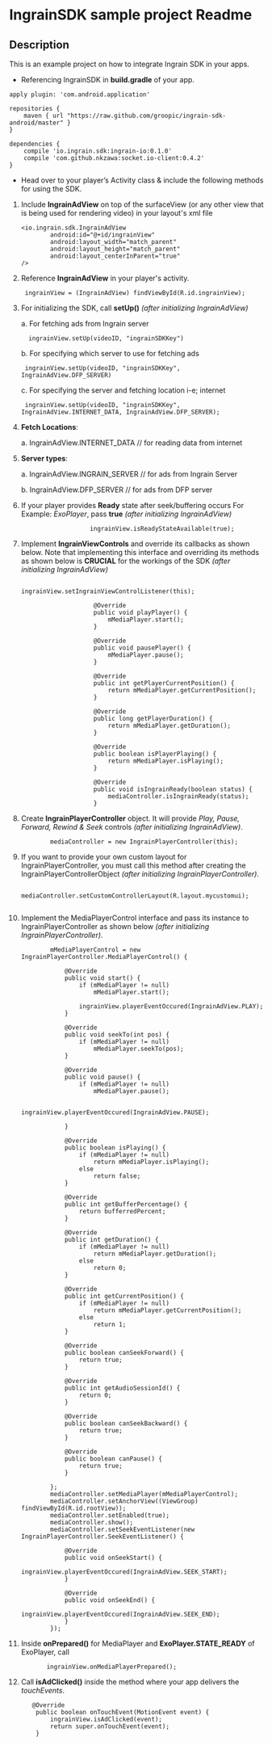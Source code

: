 # IngrainSDK sample project Readme #

## Description ##
This is an example project on how to integrate Ingrain SDK in your apps.

* Referencing IngrainSDK in **build.gradle** of your app.

```
apply plugin: 'com.android.application'

repositories {
    maven { url "https://raw.github.com/groopic/ingrain-sdk-android/master" }
}

dependencies {
    compile 'io.ingrain.sdk:ingrain-io:0.1.0'
    compile 'com.github.nkzawa:socket.io-client:0.4.2'
}
```

* Head over to your player’s Activity class & include the following methods for using the SDK.

1. Include **IngrainAdView** on top of the surfaceView (or any other view that is being used for rendering video) in your layout's xml file

	```
	<io.ingrain.sdk.IngrainAdView
			android:id="@+id/ingrainView"
			android:layout_width="match_parent"
			android:layout_height="match_parent"
	        android:layout_centerInParent="true"
	/>
	```
2. Reference **IngrainAdView** in your player's activity.
        
        ingrainView = (IngrainAdView) findViewById(R.id.ingrainView);

3. For initializing the SDK, call **setUp()** _(after initializing IngrainAdView)_

    a. For fetching ads from Ingrain server

         ingrainView.setUp(videoID, "ingrainSDKKey")

    b. For specifying which server to use for fetching ads 

        ingrainView.setUp(videoID, "ingrainSDKKey", IngrainAdView.DFP_SERVER)

    c. For specifying the server and fetching location i-e; internet

        ingrainView.setUp(videoID, "ingrainSDKKey", IngrainAdView.INTERNET_DATA, IngrainAdView.DFP_SERVER);

4. **Fetch Locations**:

    a. IngrainAdView.INTERNET_DATA // for reading data from internet

5. **Server types**:

    a. IngrainAdView.INGRAIN_SERVER // for ads from Ingrain Server

    b. IngrainAdView.DFP_SERVER     // for ads from DFP server  

6. If your player provides **Ready** state after seek/buffering occurs For Example: _ExoPlayer_, pass **true** _(after initializing IngrainAdView)_
	```
	                   ingrainView.isReadyStateAvailable(true);
	```       
7. Implement **IngrainViewControls** and override its callbacks as shown below. Note that implementing this interface and overriding its methods as shown below is **CRUCIAL** for the workings of the SDK _(after initializing IngrainAdView)_

	```                  
	                    ingrainView.setIngrainViewControlListener(this);
	
	                    @Override
	                    public void playPlayer() {
	                        mMediaPlayer.start();
	                    }
	                
	                    @Override
	                    public void pausePlayer() {
	                        mMediaPlayer.pause();
	                    }
	                
	                    @Override
	                    public int getPlayerCurrentPosition() {
	                        return mMediaPlayer.getCurrentPosition();
	                    }
	                
	                    @Override
	                    public long getPlayerDuration() {
	                        return mMediaPlayer.getDuration();
	                    }
	                
	                    @Override
	                    public boolean isPlayerPlaying() {
	                        return mMediaPlayer.isPlaying();
	                    }
	                
	                    @Override
	                    public void isIngrainReady(boolean status) {
	                        mediaController.isIngrainReady(status);
	                    }
	
	```
8. Create **IngrainPlayerController** object. It will provide _Play, Pause, Forward, Rewind & Seek_ controls _(after initializing IngrainAdView)_.
	
	```
	        mediaController = new IngrainPlayerController(this);
	```
9. If you want to provide your own custom layout for IngrainPlayerController, you must call this method after creating the IngrainPlayerControllerObject _(after initializing IngrainPlayerController)_.
	
	```
	        mediaController.setCustomControllerLayout(R.layout.mycustomui);
	        
	```
10. Implement the MediaPlayerControl interface and pass its instance to IngrainPlayerController as shown below _(after initializing IngrainPlayerController)_.
	
	```
	        mMediaPlayerControl = new IngrainPlayerController.MediaPlayerControl() {
	
	            @Override
	            public void start() {
	                if (mMediaPlayer != null)
	                    mMediaPlayer.start();
	
	                ingrainView.playerEventOccured(IngrainAdView.PLAY);
	            }
	
	            @Override
	            public void seekTo(int pos) {
	                if (mMediaPlayer != null)
	                    mMediaPlayer.seekTo(pos);
	            }
	
	            @Override
	            public void pause() {
	                if (mMediaPlayer != null)
	                    mMediaPlayer.pause();
	
	                ingrainView.playerEventOccured(IngrainAdView.PAUSE);
	
	            }
	
	            @Override
	            public boolean isPlaying() {
	                if (mMediaPlayer != null)
	                    return mMediaPlayer.isPlaying();
	                else
	                    return false;
	            }
	
	            @Override
	            public int getBufferPercentage() {
	                return bufferredPercent;
	            }
	
	            @Override
	            public int getDuration() {
	                if (mMediaPlayer != null)
	                    return mMediaPlayer.getDuration();
	                else
	                    return 0;
	            }
	
	            @Override
	            public int getCurrentPosition() {
	                if (mMediaPlayer != null)
	                    return mMediaPlayer.getCurrentPosition();
	                else
	                    return 1;
	            }
	
	            @Override
	            public boolean canSeekForward() {
	                return true;
	            }
	
	            @Override
	            public int getAudioSessionId() {
	                return 0;
	            }
	
	            @Override
	            public boolean canSeekBackward() {
	                return true;
	            }
	
	            @Override
	            public boolean canPause() {
	                return true;
	            }
	
	        };
	        mediaController.setMediaPlayer(mMediaPlayerControl);
	        mediaController.setAnchorView((ViewGroup) findViewById(R.id.rootView));
	        mediaController.setEnabled(true);
	        mediaController.show();
	        mediaController.setSeekEventListener(new IngrainPlayerController.SeekEventListener() {
	
	            @Override
	            public void onSeekStart() {
	                ingrainView.playerEventOccured(IngrainAdView.SEEK_START);
	            }
	
	            @Override
	            public void onSeekEnd() {
	                ingrainView.playerEventOccured(IngrainAdView.SEEK_END);
	            }
	        });
	```

11. Inside **onPrepared()** for MediaPlayer and **ExoPlayer.STATE_READY** of ExoPlayer, call
        
        
         	   ingrainView.onMediaPlayerPrepared();
        
        
12. Call **isAdClicked()** inside the method where your app delivers the _touchEvents_.

	```
	   @Override
	    public boolean onTouchEvent(MotionEvent event) {
	        ingrainView.isAdClicked(event);
	        return super.onTouchEvent(event);
	    }
	```
